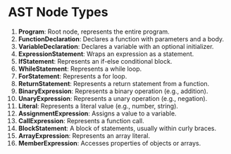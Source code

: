 
# AST Node Types

1. **Program**:                 Root node, represents the entire program.
2. **FunctionDeclaration**:     Declares a function with parameters and a body.
3. **VariableDeclaration**:     Declares a variable with an optional initializer.
4. **ExpressionStatement**:     Wraps an expression as a statement.
5. **IfStatement**:             Represents an if-else conditional block.
6. **WhileStatement**:          Represents a while loop.
7. **ForStatement**:            Represents a for loop.
8. **ReturnStatement**:         Represents a return statement from a function.
9. **BinaryExpression**:        Represents a binary operation (e.g., addition).
10. **UnaryExpression**:        Represents a unary operation (e.g., negation).
11. **Literal**:                Represents a literal value (e.g., number, string).
12. **AssignmentExpression**:   Assigns a value to a variable.
13. **CallExpression**:         Represents a function call.
14. **BlockStatement**:         A block of statements, usually within curly braces.
15. **ArrayExpression**:        Represents an array literal.
16. **MemberExpression**:       Accesses properties of objects or arrays.
